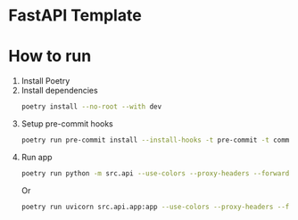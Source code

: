 # FastAPI Template

# How to run

1. Install Poetry
2. Install dependencies
    ```bash
   poetry install --no-root --with dev
   ```
3. Setup pre-commit hooks
    ```bash
   poetry run pre-commit install --install-hooks -t pre-commit -t commit-msg
   ```
4. Run app
   ```bash
   poetry run python -m src.api --use-colors --proxy-headers --forwarded-allow-ips=*
   ```
   Or
   ```bash
   poetry run uvicorn src.api.app:app --use-colors --proxy-headers --forwarded-allow-ips=*
   ```
